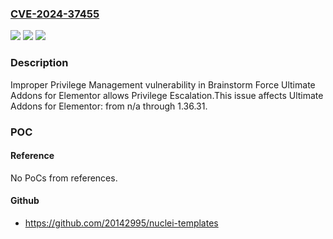 ### [CVE-2024-37455](https://cve.mitre.org/cgi-bin/cvename.cgi?name=CVE-2024-37455)
![](https://img.shields.io/static/v1?label=Product&message=Ultimate%20Addons%20for%20Elementor&color=blue)
![](https://img.shields.io/static/v1?label=Version&message=n%2Fa&color=blue)
![](https://img.shields.io/static/v1?label=Vulnerability&message=CWE-269%20Improper%20Privilege%20Management&color=brighgreen)

### Description

Improper Privilege Management vulnerability in Brainstorm Force Ultimate Addons for Elementor allows Privilege Escalation.This issue affects Ultimate Addons for Elementor: from n/a through 1.36.31.

### POC

#### Reference
No PoCs from references.

#### Github
- https://github.com/20142995/nuclei-templates

